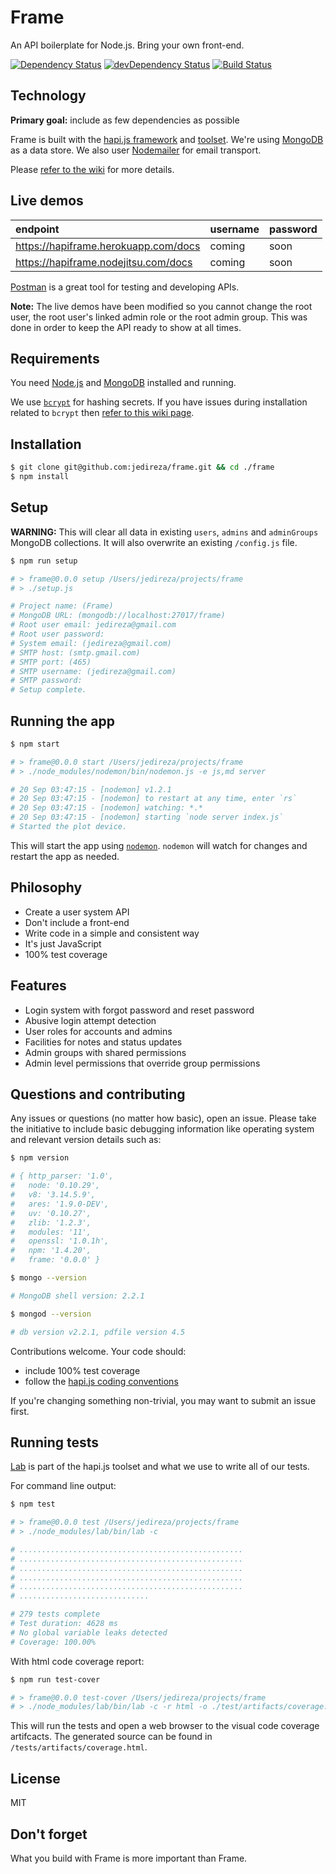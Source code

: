 # Frame

An API boilerplate for Node.js. Bring your own front-end.

[![Dependency Status](https://david-dm.org/jedireza/frame.svg?theme=shields.io)](https://david-dm.org/jedireza/frame)
[![devDependency Status](https://david-dm.org/jedireza/frame/dev-status.svg?theme=shields.io)](https://david-dm.org/jedireza/frame#info=devDependencies)
[![Build Status](https://travis-ci.org/jedireza/frame.svg?branch=master)](https://travis-ci.org/jedireza/frame)

## Technology

__Primary goal:__ include as few dependencies as possible

Frame is built with the [hapi.js framework](https://github.com/hapijs/hapi) and
[toolset](https://github.com/hapijs). We're using
[MongoDB](https://github.com/mongodb/node-mongodb-native/) as a data store. We
also user [Nodemailer](https://github.com/andris9/Nodemailer) for email
transport.

Please [refer to the wiki](https://github.com/jedireza/frame/wiki/) for
more details.


## Live demos

| endpoint                             | username | password |
|:------------------------------------ |:-------- |:-------- |
| https://hapiframe.herokuapp.com/docs | coming   | soon     |
| https://hapiframe.nodejitsu.com/docs | coming   | soon     |

[Postman](http://www.getpostman.com/) is a great tool for testing and
developing APIs.

__Note:__ The live demos have been modified so you cannot change the root user, the root user's linked admin role or the root admin group. This was done in order to keep the API ready to show at all times.


## Requirements

You need [Node.js](http://nodejs.org/download/) and
[MongoDB](http://www.mongodb.org/downloads) installed and running.

We use [`bcrypt`](https://github.com/ncb000gt/node.bcrypt.js) for hashing
secrets. If you have issues during installation related to `bcrypt` then [refer
to this wiki
page](https://github.com/jedireza/frame/wiki/bcrypt-Installation-Trouble).


## Installation

```bash
$ git clone git@github.com:jedireza/frame.git && cd ./frame
$ npm install
```


## Setup

__WARNING:__ This will clear all data in existing `users`, `admins` and
`adminGroups` MongoDB collections. It will also overwrite an existing
`/config.js` file.

```bash
$ npm run setup

# > frame@0.0.0 setup /Users/jedireza/projects/frame
# > ./setup.js

# Project name: (Frame)
# MongoDB URL: (mongodb://localhost:27017/frame)
# Root user email: jedireza@gmail.com
# Root user password:
# System email: (jedireza@gmail.com)
# SMTP host: (smtp.gmail.com)
# SMTP port: (465)
# SMTP username: (jedireza@gmail.com)
# SMTP password:
# Setup complete.
```


## Running the app

```bash
$ npm start

# > frame@0.0.0 start /Users/jedireza/projects/frame
# > ./node_modules/nodemon/bin/nodemon.js -e js,md server

# 20 Sep 03:47:15 - [nodemon] v1.2.1
# 20 Sep 03:47:15 - [nodemon] to restart at any time, enter `rs`
# 20 Sep 03:47:15 - [nodemon] watching: *.*
# 20 Sep 03:47:15 - [nodemon] starting `node server index.js`
# Started the plot device.
```

This will start the app using [`nodemon`](https://github.com/remy/nodemon).
`nodemon` will watch for changes and restart the app as needed.


## Philosophy

 - Create a user system API
 - Don't include a front-end
 - Write code in a simple and consistent way
 - It's just JavaScript
 - 100% test coverage


## Features

 - Login system with forgot password and reset password
 - Abusive login attempt detection
 - User roles for accounts and admins
 - Facilities for notes and status updates
 - Admin groups with shared permissions
 - Admin level permissions that override group permissions


## Questions and contributing

Any issues or questions (no matter how basic), open an issue. Please take the
initiative to include basic debugging information like operating system
and relevant version details such as:

```bash
$ npm version

# { http_parser: '1.0',
#   node: '0.10.29',
#   v8: '3.14.5.9',
#   ares: '1.9.0-DEV',
#   uv: '0.10.27',
#   zlib: '1.2.3',
#   modules: '11',
#   openssl: '1.0.1h',
#   npm: '1.4.20',
#   frame: '0.0.0' }
```

```bash
$ mongo --version

# MongoDB shell version: 2.2.1
```

```bash
$ mongod --version

# db version v2.2.1, pdfile version 4.5
```

Contributions welcome. Your code should:

 - include 100% test coverage
 - follow the [hapi.js coding conventions](https://github.com/hapijs/hapi/blob/master/docs/Style.md)

If you're changing something non-trivial, you may want to submit an issue
first.


## Running tests

[Lab](https://github.com/hapijs/lab) is part of the hapi.js toolset and what we
use to write all of our tests.

For command line output:

```bash
$ npm test

# > frame@0.0.0 test /Users/jedireza/projects/frame
# > ./node_modules/lab/bin/lab -c

# ..................................................
# ..................................................
# ..................................................
# ..................................................
# ..................................................
# .............................

# 279 tests complete
# Test duration: 4628 ms
# No global variable leaks detected
# Coverage: 100.00%
```

With html code coverage report:

```bash
$ npm run test-cover

# > frame@0.0.0 test-cover /Users/jedireza/projects/frame
# > ./node_modules/lab/bin/lab -c -r html -o ./test/artifacts/coverage.html && open ./test/artifacts/coverage.html
```

This will run the tests and open a web browser to the visual code coverage
artifcacts. The generated source can be found in `/tests/artifacts/coverage.html`.


## License

MIT

## Don't forget

What you build with Frame is more important than Frame.
